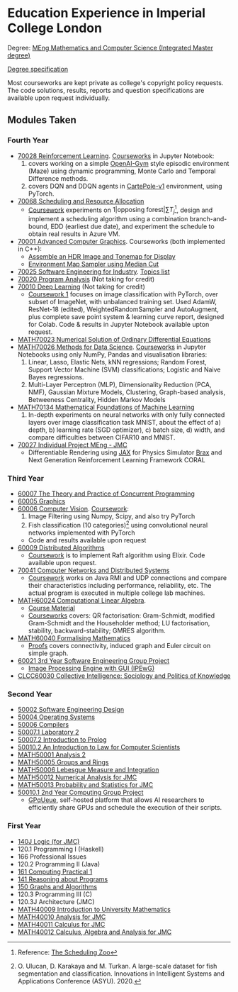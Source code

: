 # Education Experience in Imperial College London

Degree: [MEng Mathematics and Computer Science (Integrated Master degree)](https://www.imperial.ac.uk/computing/current-students/jmc/)

[Degree specification](https://www.imperial.ac.uk/media/imperial-college/study/programme-specifications/computing/22x2f23/GG41-MEng-Maths-&-Comp-Science-2022-23.pdf)

Most courseworks are kept private as college's copyright policy requests. The code solutions, results, reports and question specifications are available upon request individually.

## Modules Taken

### Fourth Year

- [70028 Reinforcement Learning](https://www.imperial.ac.uk/computing/current-students/courses/70028). [Courseworks](https://github.com/JoeyTeng/70028-Reinforcement-Learning-CW) in Jupyter Notebook:
  1. covers working on a simple [OpenAI-Gym](https://github.com/Farama-Foundation/Gymnasium) style episodic environment (Maze) using dynamic programming, Monte Carlo and Temporal Difference methods.
  2. covers DQN and DDQN agents in [CartePole-v1](https://gymnasium.farama.org/environments/classic_control/cart_pole/) environment, using PyTorch.
- [70068 Scheduling and Resource Allocation](https://www.imperial.ac.uk/computing/current-students/courses/70068)
  - [Coursework](https://github.com/JoeyTeng/70068-Scheduling-and-Resource-Alloation-Coursework) experiments on $1\vert\textrm{opposing forest}\vert\sum T_j$[^1], design and implement a scheduling algorithm using a combination branch-and-bound, EDD (earliest due date), and experiment the schedule to obtain real results in Azure VM.
- [70001 Advanced Computer Graphics](http://www.imperial.ac.uk/computing/current-students/courses/70001). Courseworks (both implemented in C++):
  - [Assemble an HDR Image and Tonemap for Display](https://github.com/JoeyTeng/HDR-Assembler-and-Tonemapper)
  - [Environment Map Sampler using Median Cut](https://github.com/JoeyTeng/Environment-Map-Sampler-Median-Cut)
- [70025 Software Engineering for Industry](http://www.imperial.ac.uk/computing/current-students/courses/70025). [Topics list](https://www.doc.ic.ac.uk/~ewoods1/sei70025_spring2023.html)
- [70020 Program Analysis](http://www.imperial.ac.uk/computing/current-students/courses/70020) (Not taking for credit)
- [70010 Deep Learning](http://www.imperial.ac.uk/computing/current-students/courses/70010) (Not taking for credit)
  - [Coursework 1](https://github.com/JoeyTeng/70010-Deep-Learning-CW) focuses on image classification with PyTorch, over subset of ImageNet, with unbalanced training set. Used AdamW, ResNet-18 (edited), WeightedRandomSampler and AutoAugment, plus complete save point system & learning curve report, designed for Colab. Code & results in Jupyter Notebook available upton request.
- [MATH70023 Numerical Solution of Ordinary Differential Equations](https://www.imperial.ac.uk/media/imperial-college/faculty-of-natural-sciences/department-of-mathematics/public/study/year4moduleguide2223-V1.pdf)
- [MATH70026 Methods for Data Science](https://www.imperial.ac.uk/media/imperial-college/faculty-of-natural-sciences/department-of-mathematics/public/study/year4moduleguide2223-V1.pdf). [Courseworks](https://github.com/JoeyTeng/MATH70026-Methods-for-Data-Science) in Jupyter Notebooks using only NumPy, Pandas and visualisation libraries:
  1. Linear, Lasso, Elastic Nets, kNN regressions; Random Forest, Support Vector Machine (SVM) classifications; Logistic and Naive Bayes regressions.
  2. Multi-Layer Perceptron (MLP), Dimensionality Reduction (PCA, NMF), Gaussian Mixture Models, Clustering, Graph-based analysis, Betweeness Centrality, Hidden Markov Models
- [MATH70134 Mathematical Foundations of Machine Learning](https://www.imperial.ac.uk/media/imperial-college/faculty-of-natural-sciences/department-of-mathematics/public/study/year4moduleguide2223-V1.pdf)
  1. In-depth experiments on neural networks with only fully connected layers over image classification task MNIST, about the effect of a) depth, b) learning rate (SGD optimizer), c) batch size, d) width, and compare difficulties between CIFAR10 and MNIST.
- [70027 Individual Project MEng - JMC](http://www.imperial.ac.uk/computing/current-students/courses/70027)
  - Differentiable Rendering using [JAX](https://github.com/google/jax) for Physics Simulator [Brax](https://github.com/google/brax) and Next Generation Reinforcement Learning Framework CORAL

[^1]: Reference: [The Scheduling Zoo](http://schedulingzoo.lip6.fr/)

### Third Year

- [60007 The Theory and Practice of Concurrent Programming](http://www.imperial.ac.uk/computing/current-students/courses/60007)
- [60005 Graphics](http://www.imperial.ac.uk/computing/current-students/courses/60005)
- [60006 Computer Vision](http://www.imperial.ac.uk/computing/current-students/courses/60006). [Coursework](https://github.com/JoeyTeng/Computer_Vision_2022):
  1. Image Filtering using Numpy, Scipy, and also try PyTorch
  2. Fish classification (10 categories)[^2] using convolutional neural networks implemented with PyTorch
  - Code and results available upon request
- [60009 Distributed Algorithms](http://www.imperial.ac.uk/computing/current-students/courses/60009)
  - [Coursework](https://github.com/JoeyTeng/60009-Raft) is to implement Raft algorithm using Elixir. Code available upon request.
- [70041 Computer Networks and Distributed Systems](http://www.imperial.ac.uk/computing/current-students/courses/70041)
  - [Coursework](https://github.com/JoeyTeng/70041-Computer-Networks-and-Distributed-Systems) works on Java RMI and UDP connections and compare their characteristics including performance, reliability, etc. The actual program is executed in multiple college lab machines.
- [MATH60024 Computational Linear Algebra](http://www.imperial.ac.uk/computing/current-students/courses/math60024).
  - [Course Material](https://comp-lin-alg.github.io/)
  - [Courseworks](https://github.com/JoeyTeng/clacourse-2021-JoeyTeng) covers: QR factorisation: Gram-Schmidt, modified Gram-Schmidt and the Householder method; LU factorisation, stability, backward-stability; GMRES algorithm.
- [MATH60040 Formalising Mathematics](http://www.imperial.ac.uk/computing/current-students/courses/math60040)
  - [Proofs](https://github.com/JoeyTeng/formalising-mathematics-2022-CW) covers connectivity, induced graph and Euler circuit on simple graph.
- [60021 3rd Year Software Engineering Group Project](http://www.imperial.ac.uk/computing/current-students/courses/60021)
  - [Image Processing Engine with GUI (IPEwG)](https://github.com/G14-Y3/IPEwG)
- [CLCC60030 Collective Intelligence: Sociology and Politics of Knowledge](https://www.imperial.ac.uk/horizons/module-options/3rd--4th-year-undergraduates/collective-intelligence)

[^2]: O. Ulucan, D. Karakaya and M. Turkan. A large-scale dataset for fish segmentation and classification. Innovations in Intelligent Systems and Applications Conference (ASYU). 2020.

### Second Year

- [50002 Software Engineering Design](http://www.imperial.ac.uk/computing/current-students/courses/50002)
- [50004 Operating Systems](http://www.imperial.ac.uk/computing/current-students/courses/50004)
- [50006 Compilers](http://www.imperial.ac.uk/computing/current-students/courses/50006)
- [50007.1 Laboratory 2](http://www.imperial.ac.uk/computing/current-students/courses/50007_1)
- [50007.2 Introduction to Prolog](http://www.imperial.ac.uk/computing/current-students/courses/50007_2)
- [50010.2 An Introduction to Law for Computer Scientists](http://www.imperial.ac.uk/computing/current-students/courses/50010_2)
- [MATH50001 Analysis 2](http://www.imperial.ac.uk/computing/current-students/courses/math50001)
- [MATH50005 Groups and Rings](http://www.imperial.ac.uk/computing/current-students/courses/math50005)
- [MATH50006 Lebesgue Measure and Integration](http://www.imperial.ac.uk/computing/current-students/courses/math50006)
- [MATH50012 Numerical Analysis for JMC](http://www.imperial.ac.uk/computing/current-students/courses/math50012)
- [MATH50013 Probability and Statistics for JMC](http://www.imperial.ac.uk/computing/current-students/courses/math50013)
- [50010.1 2nd Year Computing Group Project](https://www.imperial.ac.uk/computing/current-students/courses/50010)
  - [GPqUeue](https://github.com/bujol12/GPqUeue), self-hosted platform that allows AI researchers to efficiently share GPUs and schedule the execution of their scripts.

### First Year

- [140J Logic (for JMC)](http://www.imperial.ac.uk/computing/current-students/courses/40012)
- 120.1 Programming I (Haskell)
- 166 Professional Issues
- 120.2 Programming II (Java)
- [161 Computing Practical 1](http://www.imperial.ac.uk/computing/current-students/courses/40009)
- [141 Reasoning about Programs](http://www.imperial.ac.uk/computing/current-students/courses/40018)
- [150 Graphs and Algorithms](http://www.imperial.ac.uk/computing/current-students/courses/40008)
- 120.3 Programming III (C)
- 120.3J Architecture (JMC)
- [MATH40009 Introduction to University Mathematics](http://www.imperial.ac.uk/computing/current-students/courses/math40009)
- [MATH40010 Analysis for JMC](http://www.imperial.ac.uk/computing/current-students/courses/math40002)
- [MATH40011 Calculus for JMC](http://www.imperial.ac.uk/computing/current-students/courses/math40004)
- [MATH40012 Calculus, Algebra and Analysis for JMC](http://www.imperial.ac.uk/computing/current-students/courses/math40012)
